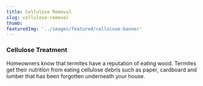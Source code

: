 ```yaml
---
title: Cellulose Removal
slug: cellulose-removal
thumb: 
featuredImg: '../images/featured/cellulose-banner'
---
```


### Cellulose Treatment

Homeowners know that termites have a reputation of eating wood. Termites get their nutrition from eating cellulose debris such as paper, cardboard and lumber that has been forgotten underneath your house.